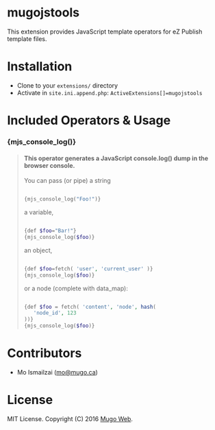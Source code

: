 mugojstools
===========
This extension provides JavaScript template operators for eZ Publish template files.

Installation
============
* Clone to your `extensions/` directory
* Activate in `site.ini.append.php`: `ActiveExtensions[]=mugojstools`

Included Operators & Usage
==========================
### {mjs_console_log()}

> #### This operator generates a JavaScript console.log() dump in the browser console.
> 
> You can pass (or pipe) a string  
>```php
>
>{mjs_console_log("Foo!")}
>
>```
> a variable,  
>```php
>
>{def $foo="Bar!"}   
>{mjs_console_log($foo)}   
>
>```
>
> an object, 
> ```php
>
>{def $foo=fetch( 'user', 'current_user' )}
>{mjs_console_log($foo)}
>
>```
> or a node (complete with data_map):   
>```php
>
>{def $foo = fetch( 'content', 'node', hash(   
>    'node_id', 123   
>))}   
>{mjs_console_log($foo)}   
>
>```


Contributors
============
* Mo Ismailzai ([mo@mugo.ca](mailto:mo@mugo.ca))

License
=======
MIT License. Copyright (C) 2016 [Mugo Web](http;//www.mugo.ca).
